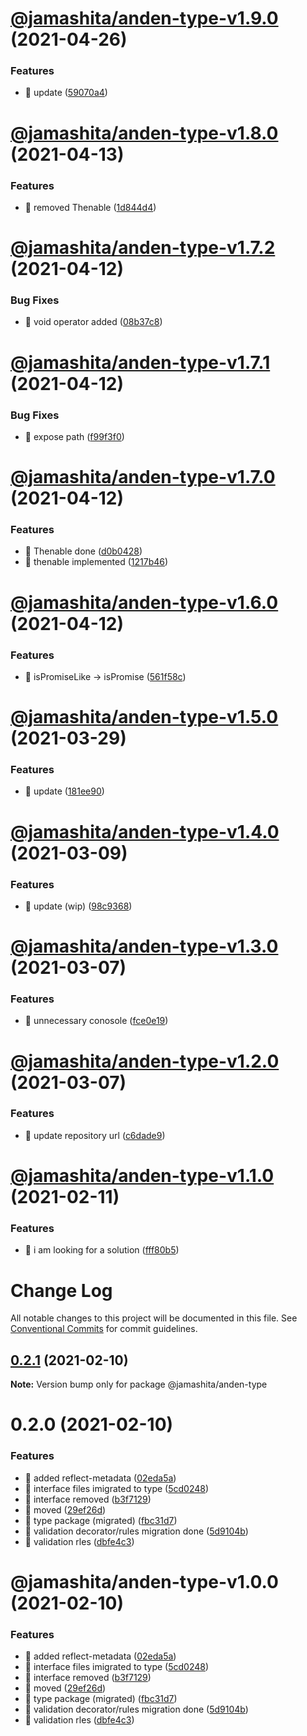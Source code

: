 # [@jamashita/anden-type-v1.9.0](https://github.com/jamashita/anden/compare/@jamashita/anden-type-v1.8.0...@jamashita/anden-type-v1.9.0) (2021-04-26)


### Features

* 🎸 update ([59070a4](https://github.com/jamashita/anden/commit/59070a4b4b5240198df44cc9390423bedbe20f71))

# [@jamashita/anden-type-v1.8.0](https://github.com/jamashita/anden/compare/@jamashita/anden-type-v1.7.2...@jamashita/anden-type-v1.8.0) (2021-04-13)


### Features

* 🎸 removed Thenable ([1d844d4](https://github.com/jamashita/anden/commit/1d844d48ca0d6f53c110f29cd718d9331534746e))

# [@jamashita/anden-type-v1.7.2](https://github.com/jamashita/anden/compare/@jamashita/anden-type-v1.7.1...@jamashita/anden-type-v1.7.2) (2021-04-12)


### Bug Fixes

* 🐛 void operator added ([08b37c8](https://github.com/jamashita/anden/commit/08b37c81f95495f2375711a67be8b5e1499c1ca0))

# [@jamashita/anden-type-v1.7.1](https://github.com/jamashita/anden/compare/@jamashita/anden-type-v1.7.0...@jamashita/anden-type-v1.7.1) (2021-04-12)


### Bug Fixes

* 🐛 expose path ([f99f3f0](https://github.com/jamashita/anden/commit/f99f3f028747dc0269ee02a2dc1a3e922388d29b))

# [@jamashita/anden-type-v1.7.0](https://github.com/jamashita/anden/compare/@jamashita/anden-type-v1.6.0...@jamashita/anden-type-v1.7.0) (2021-04-12)


### Features

* 🎸 Thenable done ([d0b0428](https://github.com/jamashita/anden/commit/d0b04285bd78409c627703b90ce1eba310024d7a))
* 🎸 thenable implemented ([1217b46](https://github.com/jamashita/anden/commit/1217b4638a2a03e44e87e0d89d30669b386cbb5a))

# [@jamashita/anden-type-v1.6.0](https://github.com/jamashita/anden/compare/@jamashita/anden-type-v1.5.0...@jamashita/anden-type-v1.6.0) (2021-04-12)


### Features

* 🎸 isPromiseLike -> isPromise ([561f58c](https://github.com/jamashita/anden/commit/561f58c91b5e2ab86ff380ddd13c673fbaba91e6))

# [@jamashita/anden-type-v1.5.0](https://github.com/jamashita/anden/compare/@jamashita/anden-type-v1.4.0...@jamashita/anden-type-v1.5.0) (2021-03-29)


### Features

* 🎸 update ([181ee90](https://github.com/jamashita/anden/commit/181ee903f4e54a87120e534b790c48c69f1b426e))

# [@jamashita/anden-type-v1.4.0](https://github.com/jamashita/anden/compare/@jamashita/anden-type-v1.3.0...@jamashita/anden-type-v1.4.0) (2021-03-09)


### Features

* 🎸 update (wip) ([98c9368](https://github.com/jamashita/anden/commit/98c9368afd959c38d7e9d07cbda0658a12add0ba))

# [@jamashita/anden-type-v1.3.0](https://github.com/jamashita/anden/compare/@jamashita/anden-type-v1.2.0...@jamashita/anden-type-v1.3.0) (2021-03-07)


### Features

* 🎸 unnecessary conosole ([fce0e19](https://github.com/jamashita/anden/commit/fce0e1929f282952bf4ab46b8b6da73933fc3b62))

# [@jamashita/anden-type-v1.2.0](https://github.com/jamashita/anden/compare/@jamashita/anden-type-v1.1.0...@jamashita/anden-type-v1.2.0) (2021-03-07)


### Features

* 🎸 update repository url ([c6dade9](https://github.com/jamashita/anden/commit/c6dade9fd10eb259cda87b1b9c88ad196e28776d))

# [@jamashita/anden-type-v1.1.0](https://github.com/jamashita/anden/compare/@jamashita/anden-type-v1.0.0...@jamashita/anden-type-v1.1.0) (2021-02-11)


### Features

* 🎸 i am looking for a solution ([fff80b5](https://github.com/jamashita/anden/commit/fff80b5ba7b12e2180aa42ed64023bbf675407f2))

# Change Log

All notable changes to this project will be documented in this file.
See [Conventional Commits](https://conventionalcommits.org) for commit guidelines.

## [0.2.1](https://github.com/jamashita/anden.git/packages/type/compare/@jamashita/anden-type@0.2.0...@jamashita/anden-type@0.2.1) (2021-02-10)

**Note:** Version bump only for package @jamashita/anden-type





# 0.2.0 (2021-02-10)


### Features

* 🎸 added reflect-metadata ([02eda5a](https://github.com/jamashita/anden.git/packages/type/commit/02eda5a19f6046eb3b3596079c5614629d806add))
* 🎸 interface files imigrated to type ([5cd0248](https://github.com/jamashita/anden.git/packages/type/commit/5cd024868fddc80155b7e5fab207dd24ec5c6028))
* 🎸 interface removed ([b3f7129](https://github.com/jamashita/anden.git/packages/type/commit/b3f712948c2775a532c065af271bb5b6c5c95c5d))
* 🎸 moved ([29ef26d](https://github.com/jamashita/anden.git/packages/type/commit/29ef26d9403ae718720fa9706f01c860b9a5d79a))
* 🎸 type package (migrated) ([fbc31d7](https://github.com/jamashita/anden.git/packages/type/commit/fbc31d711ed624f3278c140648ef7491cf144aa5))
* 🎸 validation decorator/rules migration done ([5d9104b](https://github.com/jamashita/anden.git/packages/type/commit/5d9104b277b59b4301ec75ab20fc12279dd4543d))
* 🎸 validation rles ([dbfe4c3](https://github.com/jamashita/anden.git/packages/type/commit/dbfe4c37e178499aefa9b766c3a63991e3bd4d99))





# @jamashita/anden-type-v1.0.0 (2021-02-10)


### Features

* 🎸 added reflect-metadata ([02eda5a](https://github.com/jamashita/anden/commit/02eda5a19f6046eb3b3596079c5614629d806add))
* 🎸 interface files imigrated to type ([5cd0248](https://github.com/jamashita/anden/commit/5cd024868fddc80155b7e5fab207dd24ec5c6028))
* 🎸 interface removed ([b3f7129](https://github.com/jamashita/anden/commit/b3f712948c2775a532c065af271bb5b6c5c95c5d))
* 🎸 moved ([29ef26d](https://github.com/jamashita/anden/commit/29ef26d9403ae718720fa9706f01c860b9a5d79a))
* 🎸 type package (migrated) ([fbc31d7](https://github.com/jamashita/anden/commit/fbc31d711ed624f3278c140648ef7491cf144aa5))
* 🎸 validation decorator/rules migration done ([5d9104b](https://github.com/jamashita/anden/commit/5d9104b277b59b4301ec75ab20fc12279dd4543d))
* 🎸 validation rles ([dbfe4c3](https://github.com/jamashita/anden/commit/dbfe4c37e178499aefa9b766c3a63991e3bd4d99))

